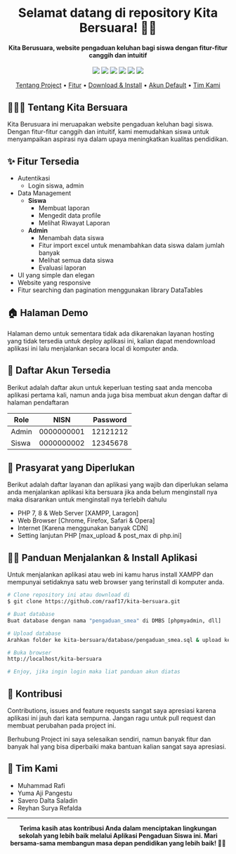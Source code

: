 <h1 align="center">Selamat datang di repository Kita Bersuara! 👋🏻</h1>

<p></p>

<h4 align="center">Kita Berusuara, website pengaduan keluhan bagi siswa dengan fitur-fitur canggih dan intuitif</h4>

<p></p>

<p align="center">
	<img src="https://img.shields.io/github/issues/raaf17/learnify?style=flat-square">
	<img src="https://img.shields.io/github/stars/raaf17/learnify?style=flat-square"> 
	<img src="https://img.shields.io/github/forks/raaf17/learnify?style=flat-square">
	<img src="https://img.shields.io/github/license/raaf17/learnify?style=flat-square">
	<img src="https://img.shields.io/badge/maintained%3F-no-red.svg?style=flat-square">
	<img src="https://img.shields.io/github/followers/raaf17.svg?style=flat-square&label=followers">
</p>

<p align="center">
  <a href="#tentang">Tentang Project</a> •
  <a href="#fitur">Fitur</a> •
  <a href="#download">Download & Install</a> •
  <a href="#akun">Akun Default</a> •
  <a href="#tim-kami">Tim Kami</a>
</p>

<p></p>

<h2 id="tentang">👨🏻‍🏫 Tentang Kita Bersuara</h2>

Kita Berusuara ini meruapakan website pengaduan keluhan bagi siswa. Dengan fitur-fitur canggih dan intuitif, kami memudahkan siswa untuk menyampaikan aspirasi nya dalam upaya meningkatkan kualitas pendidikan.

<p></p>

<h2 id="fitur">✨ Fitur Tersedia</h2>

- Autentikasi
  - Login siswa, admin
- Data Management
  - **Siswa**
    - Membuat laporan
    - Mengedit data profile
    - Melihat Riwayat Laporan
  - **Admin**
    - Menambah data siswa
    - Fitur import excel untuk menambahkan data siswa dalam jumlah banyak
    - Melihat semua data siswa
    - Evaluasi laporan
- UI yang simple dan elegan
- Website yang responsive
- Fitur searching dan pagination menggunakan library DataTables

<p></p>

<h2 id="demo">🏠 Halaman Demo</h2>

Halaman demo untuk sementara tidak ada dikarenakan layanan hosting yang tidak tersedia untuk deploy aplikasi ini, kalian dapat mendownload aplikasi ini lalu menjalankan secara local di komputer anda.

<p></p>

<h2 id="akun">🔑 Daftar Akun Tersedia</h2>

Berikut adalah daftar akun untuk keperluan testing saat anda mencoba aplikasi pertama kali, namun anda juga bisa membuat akun dengan daftar di halaman pendaftaran

| Role  | NISN                   | Password |
| ----- | ---------------------- | -------- |
| Admin | 0000000001             | 12121212 |
| Siswa | 0000000002             | 12345678 |

<p></p>

<h2 id="syarat">💾 Prasyarat yang Diperlukan</h2>

Berikut adalah daftar layanan dan aplikasi yang wajib dan diperlukan selama anda menjalankan aplikasi kita bersuara jika anda belum menginstall nya maka disarankan untuk menginstall nya terlebih dahulu

- PHP 7, 8 & Web Server [XAMPP, Laragon]
- Web Browser [Chrome, Firefox, Safari & Opera]
- Internet [Karena menggunakan banyak CDN]
- Setting lanjutan PHP [max_upload & post_max di php.ini]

<p></p>

<h2 id="download">🐱‍💻 Panduan Menjalankan & Install Aplikasi</h2>

Untuk menjalankan aplikasi atau web ini kamu harus install XAMPP dan mempunyai setidaknya satu web browser yang terinstall di komputer anda.

```bash
# Clone repository ini atau download di
$ git clone https://github.com/raaf17/kita-bersuara.git

# Buat database
Buat database dengan nama "pengaduan_smea" di DMBS [phpmyadmin, dll]

# Upload database
Arahkan folder ke kita-bersuara/database/pengaduan_smea.sql & upload ke dbms [phpmyadmin]

# Buka browser
http://localhost/kita-bersuara

# Enjoy, jika ingin login maka liat panduan akun diatas
```

<p></p>

<h2 id="kontribusi">🤝 Kontribusi</h2>

Contributions, issues and feature requests sangat saya apresiasi karena aplikasi ini jauh dari kata sempurna. Jangan ragu untuk pull request dan membuat perubahan pada project ini.

Berhubung Project ini saya selesaikan sendiri, namun banyak fitur dan banyak hal yang bisa diperbaiki maka bantuan kalian sangat saya apresiasi.

<p></p>

<h2 id="tim-kami">📝 Tim Kami</h2>

- Muhammad Rafi
- Yuma Aji Pangestu
- Savero Dalta Saladin
- Reyhan Surya Refalda

---

**<p align="center">Terima kasih atas kontribusi Anda dalam menciptakan lingkungan sekolah yang lebih baik melalui Aplikasi Pengaduan Siswa ini. Mari bersama-sama membangun masa depan pendidikan yang lebih baik! 💪📝</p>**
